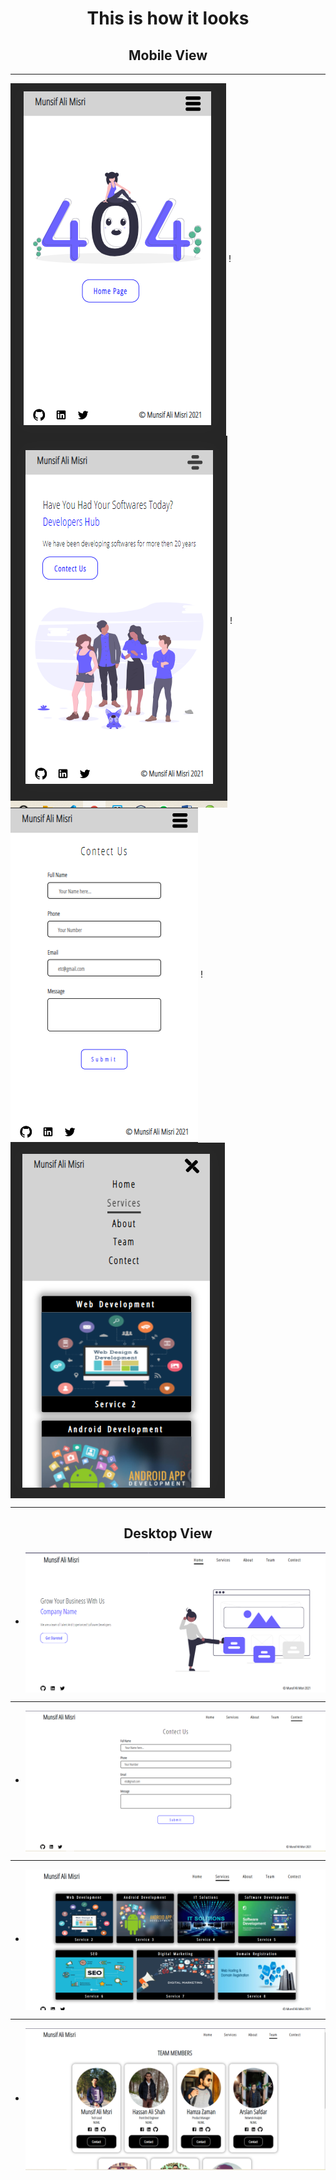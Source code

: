 ###  <h1 align="center">This is how it looks</h1>
### <h2 align="center">Mobile View </h2>
---

<img src="https://github.com/munsif12/ReactWebsite3/blob/master/src/projectImages/m_errorPage.PNG" align="center" margin="100p"/> !<img src="https://github.com/munsif12/ReactWebsite3/blob/master/src/projectImages/m_about.PNG" align="center"/> ! <img src="https://github.com/munsif12/ReactWebsite3/blob/master/src/projectImages/M_contect.PNG" align="center"/> ! <img src="https://github.com/munsif12/ReactWebsite3/blob/master/src/projectImages/m_services.PNG" align="center"/>

---

### <h2 align="center">Desktop View </h2> 
 - <img src="https://github.com/munsif12/ReactWebsite3/blob/master/src/projectImages/homePage.PNG" align="center"/> 
  ---
 - <img src="https://github.com/munsif12/ReactWebsite3/blob/master/src/projectImages/Contectpage.PNG" align="center"/>
  ---
- <img src="https://github.com/munsif12/ReactWebsite3/blob/master/src/projectImages/servicesPage.PNG" align="center"/>
---
-  <img src="https://github.com/munsif12/ReactWebsite3/blob/master/src/projectImages/teamMembers.PNG" align="center"/>
